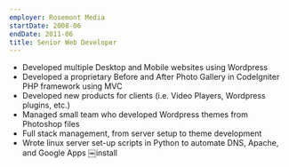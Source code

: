 ```yaml
---
employer: Rosemont Media
startDate: 2008-06
endDate: 2011-06
title: Senior Web Developer
---
```

- Developed multiple Desktop and Mobile websites using Wordpress
- Developed a proprietary Before and After Photo Gallery in CodeIgniter PHP framework using MVC
- Developed new products for clients (i.e. Video Players, Wordpress plugins, etc.)
- Managed small team who developed Wordpress themes from Photoshop files
- Full stack management, from server setup to theme development
- Wrote linux server set-up scripts in Python to automate DNS, Apache, and Google Apps ￼install
